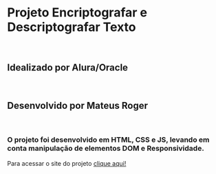 <h1> Projeto Encriptografar e Descriptografar Texto </h1> </br>
<h2>Idealizado por Alura/Oracle</h2> </br>
<h2>Desenvolvido por <strong>Mateus Roger</strong></h2></br>
<h3>O projeto foi desenvolvido em HTML, CSS e JS, levando em conta manipulação de elementos DOM e Responsividade.</h3>

Para acessar o site do projeto <a href="https://mateusroger21.github.io/DECODIFICADOR-DE-TEXTO./">clique aqui!</a>

